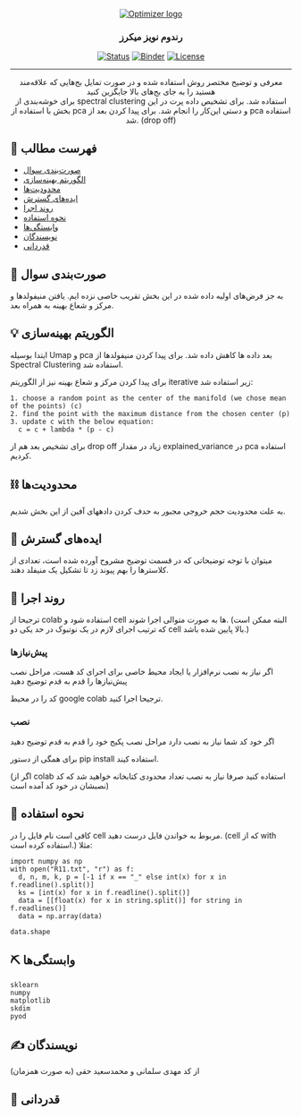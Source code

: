 <p align="center">
  <a href="" rel="noopener">
 <img src="http://optimizer.math.sharif.edu/wp-content/uploads/2021/02/optimizer.png" alt="Optimizer logo"></a>
</p>
<h3 align="center">رندوم نویز میکرز</h3>

<div align="center">

  [![Status](https://img.shields.io/badge/status-active-success.svg)]() 
  [![Binder](https://mybinder.org/badge_logo.svg)](https://mybinder.org/v2/gh/mtefagh/demos/HEAD)
  [![License](https://img.shields.io/badge/license-GPL-blue.svg)](https://github.com/mtefagh/demos/blob/master/LICENSE)

</div>

---

<p align="center"> معرفی و توضیح مختصر روش استفاده شده و در صورت تمایل بج‌هایی که علاقه‌مند هستید را به جای بج‌های بالا جایگزین کنید
    <br> 
    برای خوشه‌بندی از spectral clustering استفاده شد. 
    برای تشخیص داده پرت در این بخش با استفاده از pca و دستی این‌کار را انجام شد.
    برای پیدا کردن بعد از pca استفاده شد. (drop off)
</p>

## 📝 فهرست مطالب
- [صورت‌بندی سوال](#problem_statement)
- [الگوریتم بهینه‌سازی](#idea)
- [محدودیت‌ها](#limitations)
- [ایده‌های گسترش](#future_scope)
- [روند اجرا](#getting_started)
- [نحوه استفاده](#usage)
- [وابستگی‌ها](#tech_stack)
- [نویسندگان](#authors)
- [قدردانی](#acknowledgments)

## 🧐 صورت‌بندی سوال <a name = "problem_statement"></a>


به جز فرض‌های اولیه داده شده در این بخش تقریب خاصی نزده ایم. یافتن منیفولدها و مرکز و شعاع بهینه به همراه بعد.


## 💡 الگوریتم بهینه‌سازی <a name = "idea"></a>
ایتدا بوسیله Umap و pca بعد داده ها کاهش داده شد.
برای پیدا کردن منیفولدها از Spectral Clustering استفاده شد.

برای پیدا کردن مرکز و شعاع بهینه نیز از الگوریتم iterative زیر استفاده شد:
```
1. choose a random point as the center of the manifold (we chose mean of the points) (c)
2. find the point with the maximum distance from the chosen center (p)
3. update c with the below equation:
  c = c + lambda * (p - c)
```

برای تشخیص بعد هم از drop off زیاد در مقدار explained_variance در pca استفاده کردیم.
## ⛓️ محدودیت‌ها <a name = "limitations"></a>
به علت محدودیت حجم خروجی مجبور به حدف کردن دادههای آفین از این بخش شدیم.
## 🚀 ایده‌های گسترش <a name = "future_scope"></a>
میتوان با توجه توضیحاتی که در قسمت توضیح مشروح آورده شده است، تعدادی از کلاسترها را بهم پیوند زد تا تشکیل یک منیفلد دهند.
## 🏁 روند اجرا <a name = "getting_started"></a>


ترجیحا از colab استفاده شود و cell ها به صورت متوالی اجرا شوند. (البته ممکن است که ترتیب اجرای لازم در یک نوتبوک در حد یکی دو cell بالا پایین شده باشد.)
### پیش‌نیازها

اگر نیاز به نصب نرم‌افزار یا ایجاد محیط خاصی برای اجرای کد هست، مراحل نصب پیش‌نیازها را قدم به قدم توضیح دهید

کد را در محیط google colab ترجیحا اجرا کنید.

### نصب

اگر خود کد شما نیاز به نصب دارد مراحل نصب پکیج خود را قدم به قدم توضیح دهید

برای همگی از دستور pip install استفاده کیند.

(اگر از colab استفاده کنید صرفا نیاز به نصب تعداد محدودی کتابخانه خواهید شد که کد نصبشان در خود کد آمده است)

## 🎈 نحوه استفاده <a name="usage"></a>


کافی است نام فایل را در cell مربوط به خواندن فایل درست دهید.
(cell که از with استفاده کرده است.)
مثلا:

```
import numpy as np
with open("R11.txt", "r") as f:
  d, n, m, k, p = [-1 if x == "_" else int(x) for x in f.readline().split()]
  ks = [int(x) for x in f.readline().split()]
  data = [[float(x) for x in string.split()] for string in f.readlines()]
  data = np.array(data)

data.shape
```

## ⛏️ وابستگی‌ها <a name = "tech_stack"></a>

```
sklearn
numpy
matplotlib
skdim
pyod
```

## ✍️ نویسندگان <a name = "authors"></a>
 از کد
مهدی سلمانی و محمدسعید حقی (به صورت همزمان)

## 🎉 قدردانی <a name = "acknowledgments"></a>

